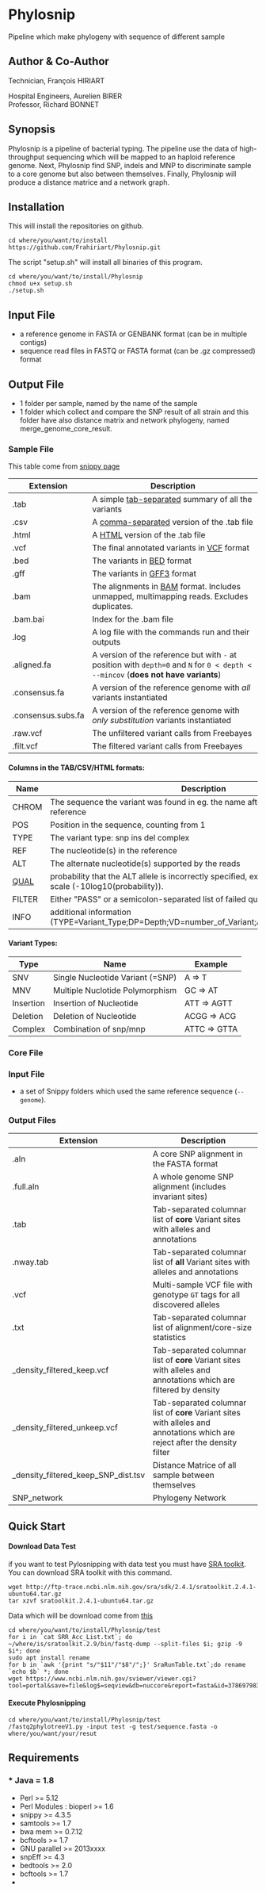 # Phylosnip
Pipeline which make phylogeny with sequence of different sample

## Author & Co-Author
Technician, François HIRIART  
  
Hospital Engineers, Aurelien BIRER  
Professor, Richard BONNET

## Synopsis
Phylosnip is a pipeline of bacterial typing. The pipeline use the data of high-throughput sequencing which will be mapped to an haploid reference genome. Next, Phylosnip find SNP, indels and MNP to discriminate sample to a core genome but also between themselves. Finally, Phylosnip will produce a distance matrice and a network graph.

## Installation
This will install the repositories on github.
```
cd where/you/want/to/install
https://github.com/Frahiriart/Phylosnip.git
```
The script "setup.sh" will install all binaries of this program.
```
cd where/you/want/to/install/Phylosnip
chmod u+x setup.sh
./setup.sh
```
## Input File
* a reference genome in FASTA or GENBANK format (can be in multiple contigs)
* sequence read files in FASTQ or FASTA format (can be .gz compressed) format

## Output File
* 1 folder per sample, named by the name of the sample
* 1 folder which collect and compare the SNP result of all strain and this folder have also distance matrix and network phylogeny, named merge_genome_core_result.

### Sample File
This table come from [snippy page](https://github.com/tseemann/snippy)

Extension | Description
----------|--------------
.tab | A simple [tab-separated](http://en.wikipedia.org/wiki/Tab-separated_values) summary of all the variants
.csv | A [comma-separated](http://en.wikipedia.org/wiki/Comma-separated_values) version of the .tab file
.html | A [HTML](http://en.wikipedia.org/wiki/HTML) version of the .tab file
.vcf | The final annotated variants in [VCF](http://en.wikipedia.org/wiki/Variant_Call_Format) format
.bed | The variants in [BED](http://genome.ucsc.edu/FAQ/FAQformat.html#format1) format
.gff | The variants in [GFF3](http://www.sequenceontology.org/gff3.shtml) format
.bam | The alignments in [BAM](http://en.wikipedia.org/wiki/SAMtools) format. Includes unmapped, multimapping reads. Excludes duplicates.
.bam.bai | Index for the .bam file
.log | A log file with the commands run and their outputs
.aligned.fa | A version of the reference but with `-` at position with `depth=0` and `N` for `0 < depth < --mincov` (**does not have variants**)
.consensus.fa | A version of the reference genome with *all* variants instantiated
.consensus.subs.fa | A version of the reference genome with *only substitution* variants instantiated
.raw.vcf | The unfiltered variant calls from Freebayes
.filt.vcf | The filtered variant calls from Freebayes

#### Columns in the TAB/CSV/HTML formats:

Name | Description
-----|------------
CHROM | The sequence the variant was found in eg. the name after the ```>``` in the FASTA reference
POS | Position in the sequence, counting from 1
TYPE | The variant type: snp ins del complex
REF | The nucleotide(s) in the reference
ALT | The alternate nucleotide(s) supported by the reads
[QUAL](https://en.wikipedia.org/wiki/Phred_quality_score) | probability that the ALT allele is incorrectly specified, expressed on the the phred scale (-10log10(probability)).
FILTER | Either "PASS" or a semicolon-separated list of failed quality control filters.
INFO | additional information (TYPE=Variant_Type;DP=Depth;VD=number_of_Variant;AF=Frequence_of_Variant).

#### Variant Types:

Type | Name | Example
-----|------|-------------
SNV  | Single Nucleotide Variant (=SNP) |  A => T
MNV | Multiple Nuclotide Polymorphism |GC => AT
Insertion  | Insertion of Nucleotide | ATT => AGTT
Deletion  | Deletion of Nucleotide | ACGG => ACG
Complex | Combination of snp/mnp | ATTC => GTTA

###  Core File

### Input File
* a set of Snippy folders which used the same reference sequence (`--genome`).

### Output Files

Extension | Description
----------|--------------
.aln | A core SNP alignment in the FASTA format
.full.aln | A whole genome SNP alignment (includes invariant sites)
.tab | Tab-separated columnar list of **core** Variant sites with alleles and annotations
.nway.tab | Tab-separated columnar list of **all** Variant sites with alleles and annotations
.vcf | Multi-sample VCF file with genotype `GT` tags for all discovered alleles
.txt | Tab-separated columnar list of alignment/core-size statistics
_density_filtered_keep.vcf | Tab-separated columnar list of **core** Variant sites with alleles and annotations which are filtered by density
_density_filtered_unkeep.vcf | Tab-separated columnar list of **core** Variant sites with alleles and annotations which are reject after the density filter
_density_filtered_keep_SNP_dist.tsv | Distance Matrice of all sample between themselves
SNP_network | Phylogeny Network

## Quick Start

#### Download Data Test
if you want to test Pylosnipping with data test you must have [SRA toolkit](https://www.ncbi.nlm.nih.gov/sra/docs/toolkitsoft/). You can download SRA toolkit with this command.

```
wget http://ftp-trace.ncbi.nlm.nih.gov/sra/sdk/2.4.1/sratoolkit.2.4.1-ubuntu64.tar.gz
tar xzvf sratoolkit.2.4.1-ubuntu64.tar.gz
```

Data which will be download come from [this](https://www.ncbi.nlm.nih.gov/pmc/articles/PMC5800660/)

```
cd where/you/want/to/install/Phylosnip/test
for i in `cat SRR_Acc_List.txt`; do ~/where/is/sratoolkit.2.9/bin/fastq-dump --split-files $i; gzip -9 $i*; done
sudo apt install rename
for b in `awk '{print "s/"$11"/"$8"/";}' SraRunTable.txt`;do rename `echo $b` *; done
wget https://www.ncbi.nlm.nih.gov/sviewer/viewer.cgi?tool=portal&save=file&log$=seqview&db=nuccore&report=fasta&id=378697983&
```

#### Execute Phylosnipping

```
cd where/you/want/to/install/Phylosnip/test
/fastq2phylotreeV1.py -input test -g test/sequence.fasta -o where/you/want/your/resut
```

## Requirements

### * Java = 1.8
* Perl >= 5.12
* Perl Modules : bioperl >= 1.6
* snippy >= 4.3.5
* samtools >= 1.7
* bwa mem >= 0.7.12
* bcftools >= 1.7
* GNU parallel >= 2013xxxx
* snpEff >= 4.3
* bedtools >= 2.0
* bcftools >= 1.7
* 
